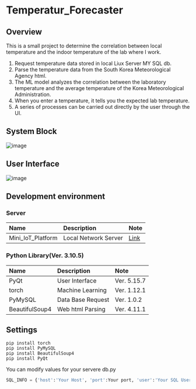 # Temperatur_Forecaster

## Overview
This is a small project to determine the correlation between local temperature and the indoor temperature of the lab where I work.

1. Request temperature data stored in local Liux Server MY SQL db.
2. Parse the temperature data from the South Korea Meteorological Agency html.
3. The ML model analyzes the correlation between the laboratory temperature and the average temperature of the Korea Meteorological Administration.
4. When you enter a temperature, it tells you the expected lab temperature.
5. A series of processes can be carried out directly by the user through the UI.

## System Block
![image](https://user-images.githubusercontent.com/108905975/194469863-69f9e8f5-66f7-4506-93ac-0b832911d7ab.png)

## User Interface
![image](https://user-images.githubusercontent.com/108905975/194469951-4504ad16-5818-498f-89c1-968237857232.png)

## Development environment
### Server
|Name|Description|Note|
|:------|:---|:---|
|Mini_IoT_Platform|Local Network Server|[Link](https://github.com/Super-Thomas/Mini_IoT_Platform)|
### Python Library(Ver. 3.10.5)
|Name|Description|Note|
|:---|:---|:---|
|PyQt|User Interface|Ver. 5.15.7|
|torch|Machine Learning|Ver. 1.12.1|
|PyMySQL|Data Base Request|Ver. 1.0.2|
|BeautifulSoup4|Web html Parsing|Ver. 4.11.1|

## Settings
```
pip install torch
pip install PyMySQL
pip install BeautifulSoup4
pip install PyQt
```
You can modify values for your servere
db.py
```python
SQL_INFO = {'host':'Your Host', 'port':Your port, 'user':'Your SQL User name','password':'Your SQL PW','database':'Your DB Name','charset':'utf8'}
```
